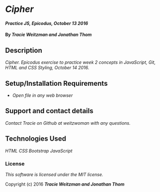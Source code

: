 # _Cipher_

#### _Practice JS, Epicodus, October 13 2016_

#### By _**Tracie Weitzman and Jonathan Thom**_

## Description

_Cipher. Epicodus exercise to practice week 2 concepts in JavaScript, Git, HTML and CSS Styling, October 14 2016._

## Setup/Installation Requirements

* _Open file in any web browser_

## Support and contact details

_Contact Tracie on Github at weitzwoman with any questions._

## Technologies Used

_HTML_
_CSS_
_Bootstrap_
_JavaScript_

### License

*This software is licensed under the MIT license.*

Copyright (c) 2016 **_Tracie Weitzman and Jonathan Thom_**
